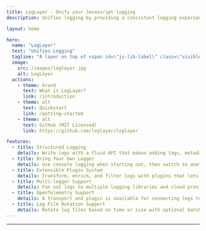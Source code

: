 ```yaml
---
title: LogLayer - Unify your Javascript logging
description: Unifies logging by providing a consistent logging experience on top of Javascript logging libraries.

layout: home

hero:
  name: "LogLayer"
  text: "Unifies Logging"
  tagline: "A layer on top of <span id=\"js-lib-label\" class=\"visible\">Javascript logging libraries</span> to provide a consistent logging experience."
  image:
    src: /images/loglayer.jpg
    alt: LogLayer
  actions:
    - theme: brand
      text: What is LogLayer?
      link: /introduction
    - theme: alt
      text: Quickstart
      link: /getting-started
    - theme: alt
      text: GitHub (MIT Licensed)
      link: https://github.com/loglayer/loglayer

features:
  - title: Structured Logging
    details: Write logs with a fluid API that makes adding tags, metadata and errors simple.
  - title: Bring Your Own Logger
    details: Use console logging when starting out, then switch to another logging provider later without changing your application code.
  - title: Extensible Plugin System
    details: Transform, enrich, and filter logs with plugins that lets you customize every aspect of your logging pipeline.
  - title: Multi-logger Support
    details: Fan out logs to multiple logging libraries and cloud providers such as DataDog and New Relic at the same time.
  - title: OpenTelemetry Support
    details: A transport and plugin is available for connecting logs to OpenTelemetry.
  - title: Log File Rotation Support
    details: Rotate log files based on time or size with optional batching and compression with the Log File Rotation transport.
---
```


---

<!--@include: ./_partials/fte-pino-example.md-->

<!--@include: ./transports/_partials/transport-list.md-->

<!--@include: ./plugins/_partials/plugin-list.md-->
